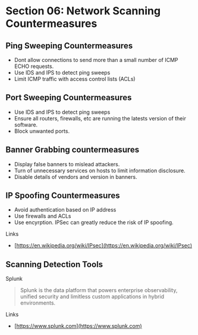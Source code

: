 # Section 06: Network Scanning Countermeasures

## Ping Sweeping Countermeasures

- Dont allow connections to send more than a small number of ICMP ECHO requests.
- Use IDS and IPS to detect ping sweeps
- Limit ICMP traffic with access control lists (ACLs)

## Port Sweeping Countermeasures

- Use IDS and IPS to detect ping sweeps
- Ensure all routers, firewalls, etc are running the latests version of their software.
- Block unwanted ports.

## Banner Grabbing countermeasures

- Display false banners to mislead attackers.
- Turn of unnecessary services on hosts to limit information disclosure.
- Disable details of vendors and version in banners.

## IP Spoofing Countermeasures

- Avoid authentication based on IP address
- Use firewalls and ACLs
- Use encyrption. IPSec can greatly reduce the risk of IP spoofing.

Links
- [https://en.wikipedia.org/wiki/IPsec](https://en.wikipedia.org/wiki/IPsec)

## Scanning Detection Tools
Splunk
> Splunk is the data platform that powers enterprise observability, unified security and limitless custom applications in hybrid environments.

Links
- [https://www.splunk.com](https://www.splunk.com)
